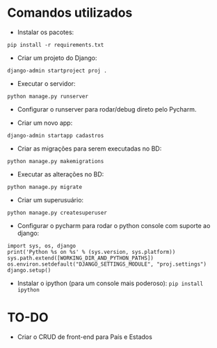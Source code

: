 # Comandos utilizados

- Instalar os pacotes:

`pip install -r requirements.txt`

- Criar um projeto do Django:

`django-admin startproject proj .`

- Executar o servidor:

`python manage.py runserver`

- Configurar o runserver para rodar/debug direto pelo Pycharm.

- Criar um novo app:

`django-admin startapp cadastros`

- Criar as migrações para serem executadas no BD:

`python manage.py makemigrations`

- Executar as alterações no BD:

`python manage.py migrate`

- Criar um superusuário:

`python manage.py createsuperuser`


- Configurar o pycharm para rodar o python console com suporte ao django:

```
import sys, os, django
print('Python %s on %s' % (sys.version, sys.platform))
sys.path.extend([WORKING_DIR_AND_PYTHON_PATHS])
os.environ.setdefault("DJANGO_SETTINGS_MODULE", "proj.settings")
django.setup()
```

- Instalar o ipython (para um console mais poderoso): `pip install ipython`


TO-DO
=============

 - Criar o CRUD de front-end para País e Estados
